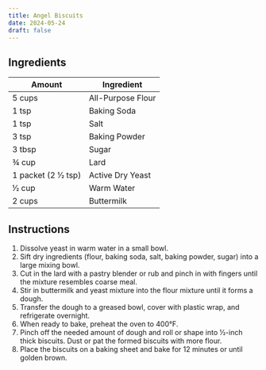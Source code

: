 ```yaml
---
title: Angel Biscuits
date: 2024-05-24
draft: false
---
```


## Ingredients

| Amount               | Ingredient        |
|----------------------|-------------------|
| 5 cups               | All-Purpose Flour |
| 1 tsp                | Baking Soda       |
| 1 tsp                | Salt              |
| 3 tsp                | Baking Powder     |
| 3 tbsp               | Sugar             |
| 3⁄4 cup              | Lard              |
| 1 packet (2 1⁄2 tsp) | Active Dry Yeast  |
| 1⁄2 cup              | Warm Water        |
| 2 cups               | Buttermilk        |

## Instructions

1. Dissolve yeast in warm water in a small bowl.
2. Sift dry ingredients (flour, baking soda, salt, baking powder, sugar) into a large mixing bowl.
3. Cut in the lard with a pastry blender or rub and pinch in with fingers until the mixture resembles coarse meal.
4. Stir in buttermilk and yeast mixture into the flour mixture until it forms a dough.
5. Transfer the dough to a greased bowl, cover with plastic wrap, and refrigerate overnight.
6. When ready to bake, preheat the oven to 400°F.
7. Pinch off the needed amount of dough and roll or shape into 1⁄2-inch thick biscuits. Dust or pat the formed biscuits with more flour.
8. Place the biscuits on a baking sheet and bake for 12 minutes or until golden brown.
